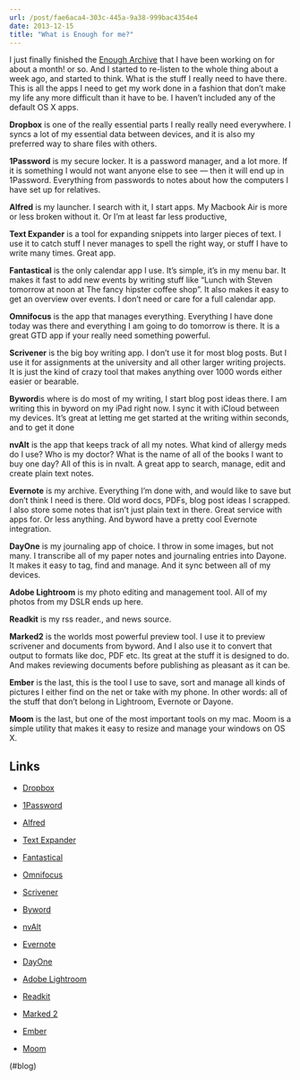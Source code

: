 ```yaml
---
url: /post/fae6aca4-303c-445a-9a38-999bac4354e4
date: 2013-12-15
title: "What is Enough for me?"
---
```


I just finally finished the [Enough Archive][1] that I have been working on for about a month! or so. And I started to re-listen to the whole thing about a week ago, and started to think. What is the stuff I really need to have there. This is all the apps I need to get my work done in a fashion that don&#8217;t make my life any more difficult than it have to be. I haven&#8217;t included any of the default OS X apps.



**Dropbox** is one of the really essential parts I really really need everywhere. I syncs a lot of my essential data between devices, and it is also my preferred way to share files with others.



**1Password** is my secure locker. It is a password manager, and a lot more. If it is something I would not want anyone else to see — then it will end up in 1Password. Everything from passwords to notes about how the computers I have set up for relatives.



**Alfred** is my launcher. I search with it, I start apps. My Macbook Air is more or less broken without it. Or I&#8217;m at least far less productive,



**Text Expander** is a tool for expanding snippets into larger pieces of text. I use it to catch stuff I never manages to spell the right way, or stuff I have to write many times. Great app.



**Fantastical** is the only calendar app I use. It&#8217;s simple, it&#8217;s in my menu bar. It makes it fast to add new events by writing stuff like &#8220;Lunch with Steven tomorrow at noon at The fancy hipster coffee shop&#8221;. It also makes it easy to get an overview over events. I don&#8217;t need or care for a full calendar app.



**Omnifocus** is the app that manages everything. Everything I have done today was there and everything I am going to do tomorrow is there. It is a great GTD app if your really need something powerful.



**Scrivener** is the big boy writing app. I don&#8217;t use it for most blog posts. But I use it for assignments at the university and all other larger writing projects. It is just the kind of crazy tool that makes anything over 1000 words either easier or bearable.



**Byword**is where is do most of my writing, I start blog post ideas there. I am writing this in byword on my iPad right now. I sync it with iCloud between my devices. It&#8217;s great at letting me get started at the writing within seconds, and to get it done



**nvAlt** is the app that keeps track of all my notes. What kind of allergy meds do I use? Who is my doctor? What is the name of all of the books I want to buy one day? All of this is in nvalt. A great app to search, manage, edit and create plain text notes.



**Evernote** is my archive. Everything I&#8217;m done with, and would like to save but don&#8217;t think I need is there. Old word docs, PDFs, blog post ideas I scrapped. I also store some notes that isn&#8217;t just plain text in there. Great service with apps for. Or less anything. And byword have a pretty cool Evernote integration.



**DayOne** is my journaling app of choice. I throw in some images, but not many. I transcribe all of my paper notes and journaling entries into Dayone. It makes it easy to tag, find and manage. And it sync between all of my devices.



**Adobe Lightroom** is my photo editing and management tool. All of my photos from my DSLR ends up here.



**Readkit** is my rss reader., and news source.



**Marked2** is the worlds most powerful preview tool. I use it to preview scrivener and documents from byword. And I also use it to convert that output to formats like doc, PDF etc. Its great at the stuff it is designed to do. And makes reviewing documents before publishing as pleasant as it can be.



**Ember** is the last, this is the tool I use to save, sort and manage all kinds of pictures I either find on the net or take with my phone. In other words: all of the stuff that don&#8217;t belong in Lightroom, Evernote or Dayone.



**Moom** is the last, but one of the most important tools on my mac. Moom is a simple utility that makes it easy to resize and manage your windows on OS X.



## Links



  * [Dropbox][2]</p> 

  * [1Password][3]



  * [Alfred][4]



  * [Text Expander][5]



  * [Fantastical][6]



  * [Omnifocus][6]



  * [Scrivener][7]



  * [Byword][8]



  * [nvAlt][9]



  * [Evernote][10]



  * [DayOne][11]



  * [Adobe Lightroom][12]



  * [Readkit][13]



  * [Marked 2][14]



  * [Ember][15]



  * [Moom][16]



(#blog)



 [1]: http://hjertnes.me/enough

 [2]: https://www.dropbox.com

 [3]: https://agilebits.com/onepassword

 [4]: http://www.alfredapp.com

 [5]: http://smilesoftware.com/TextExpander/index.html

 [6]: http://www.omnigroup.com/omnifocus/

 [7]: http://www.literatureandlatte.com/scrivener.php

 [8]: http://bywordapp.com

 [9]: http://brettterpstra.com/projects/nvalt/

 [10]: https://evernote.com

 [11]: http://dayoneapp.com

 [12]: http://www.adobe.com/products/photoshop-lightroom.html

 [13]: http://readkitapp.com

 [14]: http://marked2app.com

 [15]: https://realmacsoftware.com/ember

 [16]: http://manytricks.com/moom/